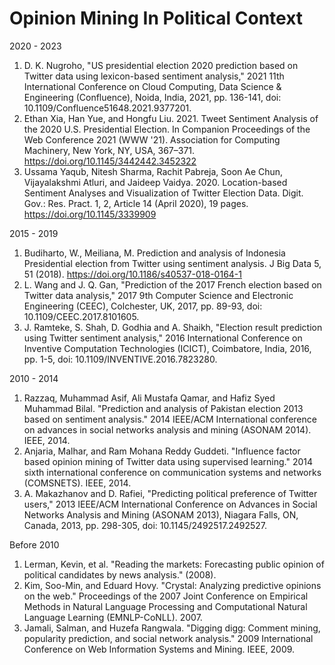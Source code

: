 # Opinion Mining In Political Context

2020 - 2023
1. D. K. Nugroho, "US presidential election 2020 prediction based on Twitter data using lexicon-based sentiment analysis," 2021 11th International Conference on Cloud Computing, Data Science & Engineering (Confluence), Noida, India, 2021, pp. 136-141, doi: 10.1109/Confluence51648.2021.9377201.
2. Ethan Xia, Han Yue, and Hongfu Liu. 2021. Tweet Sentiment Analysis of the 2020 U.S. Presidential Election. In Companion Proceedings of the Web Conference 2021 (WWW '21). Association for Computing Machinery, New York, NY, USA, 367–371. https://doi.org/10.1145/3442442.3452322 
3.	Ussama Yaqub, Nitesh Sharma, Rachit Pabreja, Soon Ae Chun, Vijayalakshmi Atluri, and Jaideep Vaidya. 2020. Location-based Sentiment Analyses and Visualization of Twitter Election Data. Digit. Gov.: Res. Pract. 1, 2, Article 14 (April 2020), 19 pages. https://doi.org/10.1145/3339909

2015 - 2019
1. Budiharto, W., Meiliana, M. Prediction and analysis of Indonesia Presidential election from Twitter using sentiment analysis. J Big Data 5, 51 (2018). https://doi.org/10.1186/s40537-018-0164-1
2.	L. Wang and J. Q. Gan, "Prediction of the 2017 French election based on Twitter data analysis," 2017 9th Computer Science and Electronic Engineering (CEEC), Colchester, UK, 2017, pp. 89-93, doi: 10.1109/CEEC.2017.8101605. 
3.	J. Ramteke, S. Shah, D. Godhia and A. Shaikh, "Election result prediction using Twitter sentiment analysis," 2016 International Conference on Inventive Computation Technologies (ICICT), Coimbatore, India, 2016, pp. 1-5, doi: 10.1109/INVENTIVE.2016.7823280. 

2010 - 2014
1. Razzaq, Muhammad Asif, Ali Mustafa Qamar, and Hafiz Syed Muhammad Bilal. "Prediction and analysis of Pakistan election 2013 based on sentiment analysis." 2014 IEEE/ACM International conference on advances in social networks analysis and mining (ASONAM 2014). IEEE, 2014.
2. Anjaria, Malhar, and Ram Mohana Reddy Guddeti. "Influence factor based opinion mining of Twitter data using supervised learning." 2014 sixth international conference on communication systems and networks (COMSNETS). IEEE, 2014.
3.	A. Makazhanov and D. Rafiei, "Predicting political preference of Twitter users," 2013 IEEE/ACM International Conference on Advances in Social Networks Analysis and Mining (ASONAM 2013), Niagara Falls, ON, Canada, 2013, pp. 298-305, doi: 10.1145/2492517.2492527.

Before 2010
1. Lerman, Kevin, et al. "Reading the markets: Forecasting public opinion of political candidates by news analysis." (2008).
2. Kim, Soo-Min, and Eduard Hovy. "Crystal: Analyzing predictive opinions on the web." Proceedings of the 2007 Joint Conference on Empirical Methods in Natural Language Processing and Computational Natural Language Learning (EMNLP-CoNLL). 2007.
3. Jamali, Salman, and Huzefa Rangwala. "Digging digg: Comment mining, popularity prediction, and social network analysis." 2009 International Conference on Web Information Systems and Mining. IEEE, 2009.
